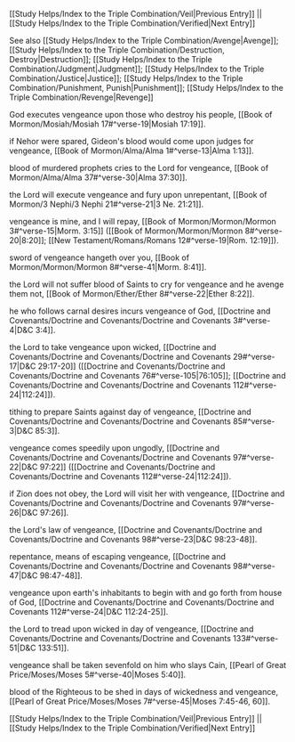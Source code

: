 [[Study Helps/Index to the Triple Combination/Veil|Previous Entry]]  ||  [[Study Helps/Index to the Triple Combination/Verified|Next Entry]]

 See also [[Study Helps/Index to the Triple Combination/Avenge|Avenge]]; [[Study Helps/Index to the Triple Combination/Destruction, Destroy|Destruction]]; [[Study Helps/Index to the Triple Combination/Judgment|Judgment]]; [[Study Helps/Index to the Triple Combination/Justice|Justice]]; [[Study Helps/Index to the Triple Combination/Punishment, Punish|Punishment]]; [[Study Helps/Index to the Triple Combination/Revenge|Revenge]]

 God executes vengeance upon those who destroy his people, [[Book of Mormon/Mosiah/Mosiah 17#^verse-19|Mosiah 17:19]].

 if Nehor were spared, Gideon's blood would come upon judges for vengeance, [[Book of Mormon/Alma/Alma 1#^verse-13|Alma 1:13]].

 blood of murdered prophets cries to the Lord for vengeance, [[Book of Mormon/Alma/Alma 37#^verse-30|Alma 37:30]].

 the Lord will execute vengeance and fury upon unrepentant, [[Book of Mormon/3 Nephi/3 Nephi 21#^verse-21|3 Ne. 21:21]].

 vengeance is mine, and I will repay, [[Book of Mormon/Mormon/Mormon 3#^verse-15|Morm. 3:15]] ([[Book of Mormon/Mormon/Mormon 8#^verse-20|8:20]]; [[New Testament/Romans/Romans 12#^verse-19|Rom. 12:19]]).

 sword of vengeance hangeth over you, [[Book of Mormon/Mormon/Mormon 8#^verse-41|Morm. 8:41]].

 the Lord will not suffer blood of Saints to cry for vengeance and he avenge them not, [[Book of Mormon/Ether/Ether 8#^verse-22|Ether 8:22]].

 he who follows carnal desires incurs vengeance of God, [[Doctrine and Covenants/Doctrine and Covenants/Doctrine and Covenants 3#^verse-4|D&C 3:4]].

 the Lord to take vengeance upon wicked, [[Doctrine and Covenants/Doctrine and Covenants/Doctrine and Covenants 29#^verse-17|D&C 29:17-20]] ([[Doctrine and Covenants/Doctrine and Covenants/Doctrine and Covenants 76#^verse-105|76:105]]; [[Doctrine and Covenants/Doctrine and Covenants/Doctrine and Covenants 112#^verse-24|112:24]]).

 tithing to prepare Saints against day of vengeance, [[Doctrine and Covenants/Doctrine and Covenants/Doctrine and Covenants 85#^verse-3|D&C 85:3]].

 vengeance comes speedily upon ungodly, [[Doctrine and Covenants/Doctrine and Covenants/Doctrine and Covenants 97#^verse-22|D&C 97:22]] ([[Doctrine and Covenants/Doctrine and Covenants/Doctrine and Covenants 112#^verse-24|112:24]]).

 if Zion does not obey, the Lord will visit her with vengeance, [[Doctrine and Covenants/Doctrine and Covenants/Doctrine and Covenants 97#^verse-26|D&C 97:26]].

 the Lord's law of vengeance, [[Doctrine and Covenants/Doctrine and Covenants/Doctrine and Covenants 98#^verse-23|D&C 98:23-48]].

 repentance, means of escaping vengeance, [[Doctrine and Covenants/Doctrine and Covenants/Doctrine and Covenants 98#^verse-47|D&C 98:47-48]].

 vengeance upon earth's inhabitants to begin with and go forth from house of God, [[Doctrine and Covenants/Doctrine and Covenants/Doctrine and Covenants 112#^verse-24|D&C 112:24-25]].

 the Lord to tread upon wicked in day of vengeance, [[Doctrine and Covenants/Doctrine and Covenants/Doctrine and Covenants 133#^verse-51|D&C 133:51]].

 vengeance shall be taken sevenfold on him who slays Cain, [[Pearl of Great Price/Moses/Moses 5#^verse-40|Moses 5:40]].

 blood of the Righteous to be shed in days of wickedness and vengeance, [[Pearl of Great Price/Moses/Moses 7#^verse-45|Moses 7:45-46, 60]].

[[Study Helps/Index to the Triple Combination/Veil|Previous Entry]]  ||  [[Study Helps/Index to the Triple Combination/Verified|Next Entry]]